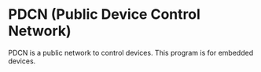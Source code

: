 # PDCN (Public Device Control Network)
PDCN is a public network to control devices.
This program is for embedded devices.
